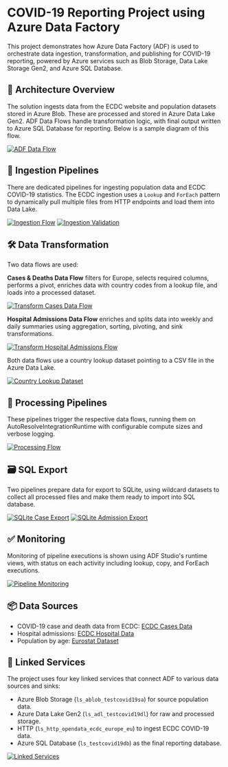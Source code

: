 
# COVID-19 Reporting Project using Azure Data Factory

This project demonstrates how Azure Data Factory (ADF) is used to orchestrate data ingestion, transformation, and publishing for COVID-19 reporting, powered by Azure services such as Blob Storage, Data Lake Storage Gen2, and Azure SQL Database.

## 🧩 Architecture Overview

The solution ingests data from the ECDC website and population datasets stored in Azure Blob. These are processed and stored in Azure Data Lake Gen2. ADF Data Flows handle transformation logic, with final output written to Azure SQL Database for reporting. Below is a sample diagram of this flow.

[![ADF Data Flow](/images/Covid19ReportingADF/Screenshot%20(85).png?raw=true)](/images/Covid19ReportingADF/Screenshot%20(85).png?raw=true)

## 🚀 Ingestion Pipelines

There are dedicated pipelines for ingesting population data and ECDC COVID-19 statistics. The ECDC ingestion uses a `Lookup` and `ForEach` pattern to dynamically pull multiple files from HTTP endpoints and load them into Data Lake.

[![Ingestion Flow](/images/Covid19ReportingADF/Screenshot%20(89).png?raw=true)](/images/Covid19ReportingADF/Screenshot%20(89).png?raw=true)
[![Ingestion Validation](/images/Covid19ReportingADF/Screenshot%20(90).png?raw=true)](/images/Covid19ReportingADF/Screenshot%20(90).png?raw=true)

## 🛠 Data Transformation

Two data flows are used:

**Cases & Deaths Data Flow** filters for Europe, selects required columns, performs a pivot, enriches data with country codes from a lookup file, and loads into a processed dataset.

[![Transform Cases Data Flow](/images/Covid19ReportingADF/Screenshot%20(85).png?raw=true)](/images/Covid19ReportingADF/Screenshot%20(85).png?raw=true)

**Hospital Admissions Data Flow** enriches and splits data into weekly and daily summaries using aggregation, sorting, pivoting, and sink transformations.

[![Transform Hospital Admissions Flow](/images/Covid19ReportingADF/Screenshot%20(86).png?raw=true)](/images/Covid19ReportingADF/Screenshot%20(86).png?raw=true)

Both data flows use a country lookup dataset pointing to a CSV file in the Azure Data Lake.

[![Country Lookup Dataset](/images/Covid19ReportingADF/Screenshot%20(87).png?raw=true)](/images/Covid19ReportingADF/Screenshot%20(87).png?raw=true)

## 🧪 Processing Pipelines

These pipelines trigger the respective data flows, running them on AutoResolveIntegrationRuntime with configurable compute sizes and verbose logging.

[![Processing Flow](/images/Covid19ReportingADF/Screenshot%20(91).png?raw=true)](/images/Covid19ReportingADF/Screenshot%20(91).png?raw=true)

## 🗃 SQL Export

Two pipelines prepare data for export to SQLite, using wildcard datasets to collect all processed files and make them ready to import into SQL database.

[![SQLite Case Export](/images/Covid19ReportingADF/Screenshot%20(93).png?raw=true)](/images/Covid19ReportingADF/Screenshot%20(93).png?raw=true)
[![SQLite Admission Export](/images/Covid19ReportingADF/Screenshot%20(94).png?raw=true)](/images/Covid19ReportingADF/Screenshot%20(94).png?raw=true)

## ✅ Monitoring

Monitoring of pipeline executions is shown using ADF Studio's runtime views, with status on each activity including lookup, copy, and ForEach executions.

[![Pipeline Monitoring](/images/Covid19ReportingADF/Screenshot%20(92).png?raw=true)](/images/Covid19ReportingADF/Screenshot%20(92).png?raw=true)

## 📦 Data Sources

- COVID-19 case and death data from ECDC: [ECDC Cases Data](https://opendata.ecdc.europa.eu/covid19/nationalcasedeath/csv)
- Hospital admissions: [ECDC Hospital Data](https://opendata.ecdc.europa.eu/covid19/hospitalicuadmissionrates/csv/data.csv)
- Population by age: [Eurostat Dataset](https://ec.europa.eu/eurostat)

## 🔌 Linked Services

The project uses four key linked services that connect ADF to various data sources and sinks:

- Azure Blob Storage (`ls_ablob_testcovid19sa`) for source population data.
- Azure Data Lake Gen2 (`ls_adl_testcovid19dl`) for raw and processed storage.
- HTTP (`ls_http_opendata_ecdc_europe_eu`) to ingest ECDC COVID-19 data.
- Azure SQL Database (`ls_testcovid19db`) as the final reporting database.

[![Linked Services](/images/Covid19ReportingADF/Screenshot%20(95).png?raw=true)](/images/Covid19ReportingADF/Screenshot%20(95).png?raw=true)
